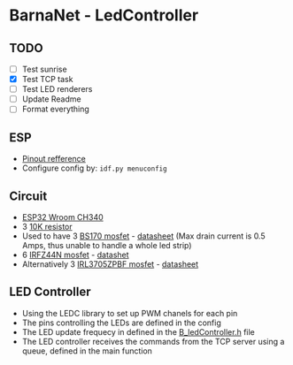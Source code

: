 # BarnaNet - LedController

## TODO
- [ ] Test sunrise
- [x] Test TCP task
- [ ] Test LED renderers
- [ ] Update Readme
- [ ] Format everything

## ESP
- [Pinout refference](https://randomnerdtutorials.com/esp32-pinout-reference-gpios/)
- Configure config by: ```idf.py menuconfig```

## Circuit
- [ESP32 Wroom CH340](https://www.emag.hu/esp32-wroom-ch340-dual-core-nodemcu-1-2-18/pd/D0Q9R6MBM/)
- 3 [10K resistor](https://www.conrad.hu/p/femreteg-ellenallas-06-w-01-10k-423483)
- Used to have 3 [BS170 mosfet](https://www.conrad.hu/hu/p/on-semiconductor-bs170-mosfet-1-n-csatornas-350-mw-to-92-158950) - [datasheet](https://asset.conrad.com/media10/add/160267/c1/-/en/000158950DS01/adatlap-158950-on-semiconductor-bs170-mosfet-1-n-csatornas-350-mw-to-92.pdf) (Max drain current is 0.5 Amps, thus unable to handle a whole led strip)
- 6 [IRFZ44N mosfet](https://www.microcontroller.hu/termek/irfz44n-n-csatornas-mosfet-tranzisztor/) - [datashet](https://www.infineon.com/dgdl/irfz44npbf.pdf?fileId=5546d462533600a40153563b3a9f220d)
- Alternatively 3 [IRL3705ZPBF mosfet](https://www.conrad.hu/hu/p/tranzisztor-unipolaris-mosfet-international-rectifier-irl3705zpbf-n-csatornas-to-220-ab-i-d-a-86-a-u-ds-55-v-161143) - [datasheet](https://asset.conrad.com/media10/add/160267/c1/-/en/000161143DS01/adatlap-161143-tranzisztor-unipolaris-mosfet-international-rectifier-irl3705zpbf-n-csatornas-to-220-ab-i-d-a-86-a-uds-55-v.pdf)

## LED Controller
- Using the LEDC library to set up PWM chanels for each pin
- The pins controlling the LEDs are defined in the config
- The LED update frequecy in defined in the [B_ledController.h](/main/B_ledController.h) file
- The LED controller receives the commands from the TCP server using a queue, defined in the main function
